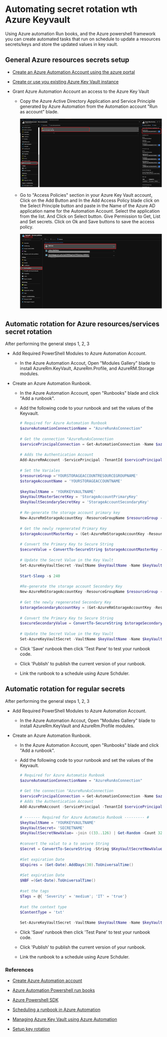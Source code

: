 # Automating secret rotation wth Azure Keyvault

Using Azure automation Run books, and the Azure powershell framework you can create automated tasks that run on schedule to update a resources secrets/keys and store the updated values in key vault.

## General Azure resources secrets setup

- [Create an Azure Automation Account using the azure portal](https://docs.microsoft.com/en-us/azure/automation/automation-quickstart-create-account)

- [Create or use you existing Azure Key Vault instance](https://docs.microsoft.com/en-us/azure/key-vault/quick-create-portal)

- Grant Azure Automation Account an access to the Azure Key Vault

  - Copy the Azure Active Directory Application and Service Principle generated by Azure Automation from the Automation account "Run as account" blade.

    ![automationAccountADID](./images/automationAccountADID.png)

  - Go to "Access Policies" section in your Azure Key Vault account, Click on the Add Button and In the Add Access Policy blade click on the Select Principle button and paste in the Name of the Azure AD application name for the Automation Account. Select the application from the list. And Click on Select button. Give Permission to Get, List and Set secrets. Click on Ok and Save buttons to save the access policy.

    ![KVPolicies](./images/KVPolicies.png)

## Automatic rotation for Azure resources/services secret rotation

After performing the general steps 1, 2, 3

- Add Required PowerShell Modules to Azure Automation Account.

  - In the Azure Automation Accout, Open "Modules Gallery" blade to install  AzureRm.KeyVault, AzureRm.Profile, and AzureRM.Storage modules.

- Create an Azure Automation Runbook.

  - In the Azure Automation Account, open "Runbooks" blade and click "Add a runbook".

  - Add the following code to your runbook and set the values of the Keyvault.

    ```Powershell
    # Required for Azure Automation Runbook
    $azureAutomationConnectionName = "AzureRunAsConnection"

    # Get the connection "AzureRunAsConnection
    $servicePrincipalConnection = Get-AutomationConnection -Name $azureAutomationConnectionName

    # Adds the Authentication Account
    Add-AzureRmAccount -ServicePrincipal -TenantId $servicePrincipalConnection.TenantId -ApplicationId $servicePrincipalConnection.ApplicationId -CertificateThumbprint $servicePrincipalConnection.CertificateThumbprint

    # Set the Variales
    $resourceGroup ='YOURSTORAGEACCOUNTRESOURCEGROUPNAME'
    $storageAccountName = 'YOURSTORAGEACCOUNTNAME'

    $keyVaultName = 'YOURKEYVAULTNAME'
    $keyVaultMasterSecretKey = 'StorageAccountPrimaryKey'
    $keyVaultSecondarySecretKey = 'StorageAccountSecondaryKey'

    # Re-generate the storage account primary key
    New-AzureRmStorageAccountKey -ResourceGroupName $resourceGroup -Name $storageAccountName -KeyName "key1"

    # Get the newly regenerated Primary Key
    $storageAccountMasterKey = (Get-AzureRmStorageAccountKey -ResourceGroupName $resourceGroup -Name $storageAccountName).Value[0]

    # Convert the Primary Key to Secure String
    $secureValue = ConvertTo-SecureString $storageAccountMasterKey -AsPlainText -Force

    # Update the Secret Value in the Key Vault
    Set-AzureKeyVaultSecret -VaultName $keyVaultName -Name $keyVaultMasterSecretKey -SecretValue $secureValue

    Start-Sleep -s 240

    #Re-generate the storage account Secondary Key
    New-AzureRmStorageAccountKey -ResourceGroupName $resourceGroup -Name $storageAccountName -KeyName "key2"

    # Get the newly regenerated Secondary Key
    $storageSecondaryAccountKey = (Get-AzureRmStorageAccountKey -ResourceGroupName $resourceGroup -Name $storageAccountName).Value[1]

    # Convert the Primary Key to Secure String
    $secureSecondaryValue = ConvertTo-SecureString $storageSecondaryAccountKey -AsPlainText -Force

    # Update the Secret Value in the Key Vault
    Set-AzureKeyVaultSecret -VaultName $keyVaultName -Name $keyVaultSecondarySecretKey -SecretValue $secureSecondaryValue

    ```

  - Click 'Save' runbook then click 'Test Pane' to test your runbook code.

  - Click 'Publish' to publish the current version of your runbook.

  - Link the runbook to a schedule using Azure Schduler.

## Automatic rotation for regular secrets

After performing the general steps 1, 2, 3

- Add Required PowerShell Modules to Azure Automation Account.

  - In the Azure Automation Accout, Open "Modules Gallery" blade to install  AzureRm.KeyVault and AzureRm.Profile modules.

- Create an Azure Automation Runbook.

  - In the Azure Automation Account, open "Runbooks" blade and click "Add a runbook".

  - Add the following code to your runbook and set the values of the Keyvault.

    ```Powershell
    # Required for Azure Automatio Runbook
    $azureAutomationConnectionName = "AzureRunAsConnection"

    # Get the connection "AzureRunAsConnection
    $servicePrincipalConnection = Get-AutomationConnection -Name $azureAutomationConnectionName
    # Adds the Authentication Account
    Add-AzureRmAccount -ServicePrincipal -TenantId $servicePrincipalConnection.TenantId -ApplicationId $servicePrincipalConnection.ApplicationId -CertificateThumbprint $servicePrincipalConnection.CertificateThumbprint

    # ------- Required for Azure Automatio Runbook --------- #
    $keyVaultName = 'YOURKEYVAULTNAME'
    $keyVaultSecret= 'SECRETNAME'
    $KeyVaultSecretNewValue= -join ((33..126) | Get-Random -Count 32 | % {[char]$_})

    #convert the valut to a to secure String
    $Secret = ConvertTo-SecureString -String $KeyVaultSecretNewValue -AsPlainText -Force

    #Set expiration Date
    $Expires = (Get-Date).AddDays(30).ToUniversalTime()

    #Set expiration Date
    $NBF =(Get-Date).ToUniversalTime()

    #set the tags
    $Tags = @{ 'Severity' = 'medium'; 'IT' = 'true'}

    #set the context type
    $ContentType = 'txt'

    Set-AzureKeyVaultSecret -VaultName $keyVaultName -Name $keyVaultSecret -SecretValue $Secret -Expires $Expires -NotBefore $NBF -ContentType $ContentType -Tags $Tags
    ```

  - Click 'Save' runbook then click 'Test Pane' to test your runbook code.

  - Click 'Publish' to publish the current version of your runbook.

  - Link the runbook to a schedule using Azure Schduler.

### References

- [Create Azure Automation account](https://docs.microsoft.com/en-us/azure/automation/automation-quickstart-create-account)

- [Azure Automation Powershell run books](https://docs.microsoft.com/en-us/azure/automation/automation-first-runbook-textual-powershell)

- [Azure Powershell SDK](https://docs.microsoft.com/en-us/powershell/module/az.keyvault/set-azkeyvaultsecret?view=azps-2.0.0)

- [Scheduling a runbook in Azure Automation](https://docs.microsoft.com/en-us/azure/automation/shared-resources/schedules)

- [Managing Azure Key Vault using Azure Automation](https://docs.microsoft.com/en-us/azure/key-vault/automation-manage-key-vault)

- [Setup key rotation](https://docs.microsoft.com/en-us/azure/key-vault/key-vault-key-rotation-log-monitoring)
